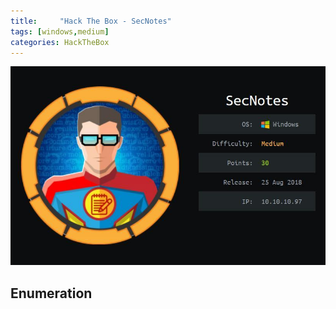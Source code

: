 ```yaml
---
title:     "Hack The Box - SecNotes"
tags: [windows,medium]
categories: HackTheBox
---
```


![1337.jpg](https://raw.githubusercontent.com/an4kein/an4kein.github.io/master/img/htb-secnotes/1337.jpg)


## Enumeration

